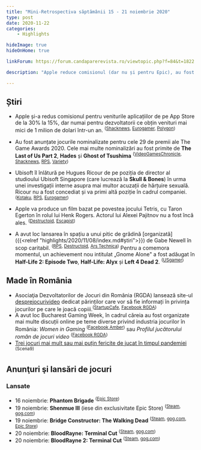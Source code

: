 ```yaml
---
title: "Mini-Retrospectiva săptămânii 15 - 21 noiembrie 2020"
type: post
date: 2020-11-22
categories:
    - Highlights

hideImage: true
hideOnHome: true

linkForum: https://forum.candaparerevista.ro/viewtopic.php?f=84&t=1822

description: "Apple reduce comisionul (dar nu și pentru Epic), au fost anunțate nominalizările pentru The Game Awards, vom avea și un film Tetris iar Bucharest Gaming Week aduce mai multe panels cu discuții interesante și lansarea unui site dedicat părinților de gameri."

---
```


## Știri
* Apple și-a redus comisionul pentru veniturile aplicațiilor de pe App Store de la 30% la 15%, dar numai pentru dezvoltatorii ce obțin venituri mai mici de 1 milion de dolari într-un an. <sup>([Shacknews](https://www.shacknews.com/article/121582/apple-reducing-app-store-cut-to-15-in-january-for-some-developers), [Eurogamer](https://www.eurogamer.net/articles/2020-11-18-apple-is-halving-app-store-fees-for-vast-majority-of-developers), [Polygon](https://www.polygon.com/2020/11/18/21573202/apple-small-business-program-app-store-commission))</sup>

* Au fost anunțate jocurile nominalizate pentru cele 29 de premii ale The Game Awards 2020. Cele mai multe nominalizări au fost primite de **The Last of Us Part 2**, **Hades** și **Ghost of Tsushima** <sup>([VideoGamesChronicle](https://www.videogameschronicle.com/news/last-of-us-part-2-and-hades-lead-the-game-awards-2020-nominations/), [Shacknews](https://www.shacknews.com/article/121583/the-game-awards-2020-nominees-and-how-to-vote), [RPS](https://www.rockpapershotgun.com/2020/11/18/the-game-awards-announces-2020-game-of-the-year-nominees/), [Variety](https://variety.com/2020/digital/news/game-awards-2020-nominees-full-list-1234835003/))</sup>

* Ubisoft îl înlătură pe Hugues Ricour de pe poziția de director al studioului Ubisoft Singapore (care lucrează la **Skull & Bones**) în urma unei investigații interne asupra mai multor acuzații de hărțuire sexuală. Ricour nu a fost concediat și va primi altă poziție în cadrul companiei. <sup>([Kotaku](https://kotaku.com/ubisoft-removes-managing-director-of-its-skull-and-bone-1845705097), [RPS](https://www.rockpapershotgun.com/2020/11/19/ubisoft-removes-managing-director-from-skull-bones-studio/), [Eurogamer](https://www.eurogamer.net/articles/2020-11-18-ubisoft-removes-skull-and-bones-studio-managing-director-named-in-sexual-misconduct-allegations))</sup>

* Apple va produce un film bazat pe povestea jocului Tetris, cu Taron Egerton în rolul lui Henk Rogers. Actorul lui Alexei Pajitnov nu a fost încă ales. <sup>([Destructoid](https://www.destructoid.com/stories/tetris-movie-officially-in-the-works-will-star-rocketman-s-taron-egerton-610806.phtml), [Escapist](https://www.escapistmagazine.com/v2/tetris-the-movie-starring-tarron-egerton-gets-scooped-up-by-apple/))</sup>

* A avut loc lansarea în spațiu a unui pitic de grădină [organizată]({{<relref "highlights/2020/11/08/index.md#știri">}}) de Gabe Newell în scop caritabil. <sup>([RPS](https://www.rockpapershotgun.com/2020/11/20/gabe-newell-has-blasted-gnome-chompski-into-space/), [Destructoid](https://www.destructoid.com/stories/gaben-goes-spacex-sends-a-gnome-to-space-because-he-can-610844.phtml), [Ars Technica](https://arstechnica.com/science/2020/11/rocketlabs-return-to-sender-launch-does-exactly-what-was-promised/))</sup> Pentru a comemora momentul, un achievement nou intitulat „Gnome Alone" a fost adăugat în **Half-Life 2: Episode Two**, **Half-Life: Alyx** și **Left 4 Dead 2**. <sup>([USgamer](https://www.usgamer.net/articles/half-life-2-episode-two-a-13-year-old-game-gets-new-achievement-for-a-real-life-rocket-launch))</sup>

## Made în România
* Asociaţia Dezvoltatorilor de Jocuri din România (RGDA) lansează site-ul [desprejocurivideo](https://desprejocurivideo.ro) dedicat părinților care vor să fie informați în privința jocurilor pe care le joacă copiii.<sup>([StartupCafe](https://www.startupcafe.ro/smart-tech/jocuri-video-gaming-parinti.htm), [Facebook RGDA](https://www.facebook.com/rgdassociation/posts/3499354486845613))</sup>
* A avut loc Bucharest Gaming Week, în cadrul căreia au fost organizate mai multe discuții online pe teme diverse privind industria jocurilor în România: _Women in Gaming_ <sup>([Facebook Amber](https://www.facebook.com/AmberDevs/videos/187940709610070/))</sup> sau _Profilul jucătorului român de jocuri video_ <sup>([Facebook RGDA](https://www.facebook.com/rgdassociation/videos/202244884758859))</sup>
* [Trei jocuri mai mult sau mai puțin fericite de jucat în timpul pandemiei](https://www.scena9.ro/article/jocuri-video-pandemie) <sup>(Scena9)</sup>


## Anunţuri şi lansări de jocuri
### Lansate
* 16 noiembrie: **Phantom Brigade** <sup>([Epic Store](https://www.epicgames.com/store/en-US/product/phantom-brigade/))</sup>
* 19 noiembrie: **Shenmue III** (iese din exclusivitate Epic Store) <sup>([Steam](https://store.steampowered.com/app/878670/Shenmue_III/), [gog.com](https://www.gog.com/game/shenmue_iii_deluxe_edition))</sup>
* 19 noiembrie: **Bridge Constructor: The Walking Dead** <sup>([Steam](https://store.steampowered.com/app/1336120/Bridge_Constructor_The_Walking_Dead/), [gog.com](https://www.gog.com/game/bridge_constructor_the_walking_dead), [Epic Store](https://www.epicgames.com/store/en-US/product/bridge-constructor-the-walking-dead/home))</sup>
* 20 noiembrie: **BloodRayne: Terminal Cut** <sup>([Steam](https://store.steampowered.com/app/1373510/BloodRayne_Terminal_Cut/), [gog.com](https://www.gog.com/game/bloodrayne_terminal_cut))</sup>
* 20 noiembrie: **BloodRayne 2: Terminal Cut** <sup>([Steam](https://store.steampowered.com/app/1373550/BloodRayne_2_Terminal_Cut/), [gog.com](https://www.gog.com/game/bloodrayne2_terminal_cut))</sup>